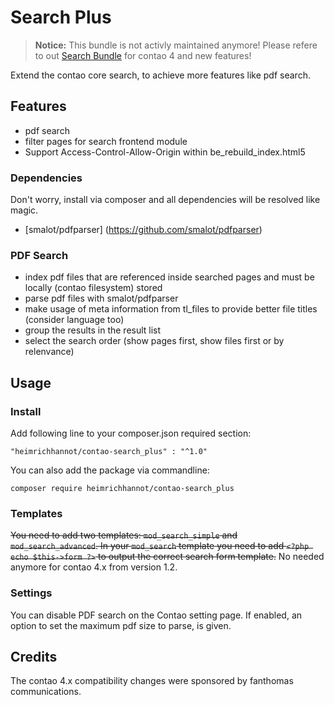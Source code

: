 # Search Plus

> **Notice:** This bundle is not activly maintained anymore! Please refere to out [Search Bundle](https://github.com/heimrichhannot/contao-search-bundle) for contao 4 and new features!

Extend the contao core search, to achieve more features like pdf search.

## Features

- pdf search
- filter pages for search frontend module 
- Support Access-Control-Allow-Origin within be_rebuild_index.html5

### Dependencies

Don't worry, install via composer and all dependencies will be resolved like magic.

- [smalot/pdfparser] (https://github.com/smalot/pdfparser)

### PDF Search

- index pdf files that are referenced inside searched pages and must be locally (contao filesystem) stored
- parse pdf files with smalot/pdfparser
- make usage of meta information from tl_files to provide better file titles (consider language too)
- group the results in the result list
- select the search order (show pages first, show files first or by relenvance)

## Usage

### Install 

Add following line to your composer.json required section:

    "heimrichhannot/contao-search_plus" : "^1.0"
    
You can also add the package via commandline:

    composer require heimrichhannot/contao-search_plus

### Templates

~~You need to add two templates: `mod_search_simple` and `mod_search_advanced`. In your `mod_search` template you need to add `<?php echo $this->form ?>` to output the correct search form template.~~ No needed anymore for contao 4.x from version 1.2. 

### Settings

You can disable PDF search on the Contao setting page. If enabled, an option to set the maximum pdf size to parse, is given.

## Credits

The contao 4.x compatibility changes were sponsored by fanthomas communications.